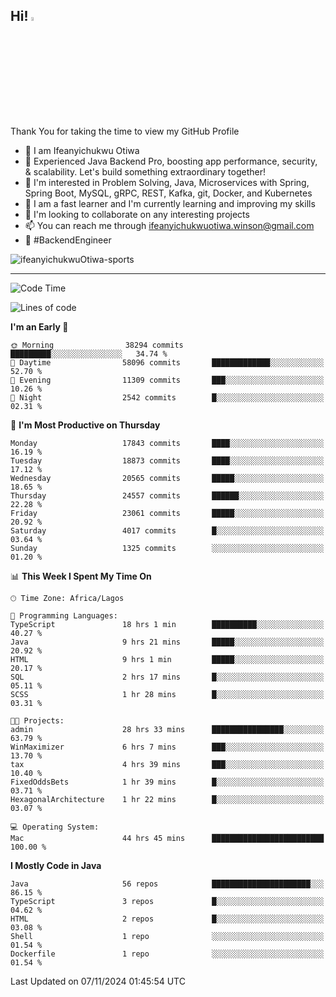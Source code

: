 <!-- BLOG-POST-LIST:START --><!-- BLOG-POST-LIST:END -->

## Hi! <img src="https://media.giphy.com/media/hvRJCLFzcasrR4ia7z/giphy.gif" width="4%"> 

Thank You for taking the time to view my GitHub Profile

- 👋 I am Ifeanyichukwu Otiwa
- 🚀 Experienced Java Backend Pro, boosting app performance, security, & scalability. Let's build something extraordinary together!
- 👀 I'm interested in Problem Solving, Java, Microservices with Spring, Spring Boot, MySQL, gRPC, REST, Kafka, git, Docker, and Kubernetes
- 🌱 I am a fast learner and I'm currently learning and improving my skills
- 💞️ I'm looking to collaborate on any interesting projects
- 📫 You can reach me through ifeanyichukwuotiwa.winson@gmail.com
- 🚀 #BackendEngineer

<p align="left" marginTop="10px"> <img src="https://komarev.com/ghpvc/?username=ifeanyichukwuOtiwa-sports&label=Profile%20views&color=0e75b6&style=for-the-badge" alt="ifeanyichukwuOtiwa-sports" /> </p>

***

<!--START_SECTION:waka-->
![Code Time](http://img.shields.io/badge/Code%20Time-3%2C095%20hrs%2046%20mins-blue)

![Lines of code](https://img.shields.io/badge/From%20Hello%20World%20I%27ve%20Written-27.4%20million%20lines%20of%20code-blue)

**I'm an Early 🐤** 

```text
🌞 Morning                38294 commits       █████████░░░░░░░░░░░░░░░░   34.74 % 
🌆 Daytime                58096 commits       █████████████░░░░░░░░░░░░   52.70 % 
🌃 Evening                11309 commits       ███░░░░░░░░░░░░░░░░░░░░░░   10.26 % 
🌙 Night                  2542 commits        █░░░░░░░░░░░░░░░░░░░░░░░░   02.31 % 
```
📅 **I'm Most Productive on Thursday** 

```text
Monday                   17843 commits       ████░░░░░░░░░░░░░░░░░░░░░   16.19 % 
Tuesday                  18873 commits       ████░░░░░░░░░░░░░░░░░░░░░   17.12 % 
Wednesday                20565 commits       █████░░░░░░░░░░░░░░░░░░░░   18.65 % 
Thursday                 24557 commits       ██████░░░░░░░░░░░░░░░░░░░   22.28 % 
Friday                   23061 commits       █████░░░░░░░░░░░░░░░░░░░░   20.92 % 
Saturday                 4017 commits        █░░░░░░░░░░░░░░░░░░░░░░░░   03.64 % 
Sunday                   1325 commits        ░░░░░░░░░░░░░░░░░░░░░░░░░   01.20 % 
```


📊 **This Week I Spent My Time On** 

```text
🕑︎ Time Zone: Africa/Lagos

💬 Programming Languages: 
TypeScript               18 hrs 1 min        ██████████░░░░░░░░░░░░░░░   40.27 % 
Java                     9 hrs 21 mins       █████░░░░░░░░░░░░░░░░░░░░   20.92 % 
HTML                     9 hrs 1 min         █████░░░░░░░░░░░░░░░░░░░░   20.17 % 
SQL                      2 hrs 17 mins       █░░░░░░░░░░░░░░░░░░░░░░░░   05.11 % 
SCSS                     1 hr 28 mins        █░░░░░░░░░░░░░░░░░░░░░░░░   03.31 % 

🐱‍💻 Projects: 
admin                    28 hrs 33 mins      ████████████████░░░░░░░░░   63.79 % 
WinMaximizer             6 hrs 7 mins        ███░░░░░░░░░░░░░░░░░░░░░░   13.70 % 
tax                      4 hrs 39 mins       ███░░░░░░░░░░░░░░░░░░░░░░   10.40 % 
FixedOddsBets            1 hr 39 mins        █░░░░░░░░░░░░░░░░░░░░░░░░   03.71 % 
HexagonalArchitecture    1 hr 22 mins        █░░░░░░░░░░░░░░░░░░░░░░░░   03.07 % 

💻 Operating System: 
Mac                      44 hrs 45 mins      █████████████████████████   100.00 % 
```

**I Mostly Code in Java** 

```text
Java                     56 repos            ██████████████████████░░░   86.15 % 
TypeScript               3 repos             █░░░░░░░░░░░░░░░░░░░░░░░░   04.62 % 
HTML                     2 repos             █░░░░░░░░░░░░░░░░░░░░░░░░   03.08 % 
Shell                    1 repo              ░░░░░░░░░░░░░░░░░░░░░░░░░   01.54 % 
Dockerfile               1 repo              ░░░░░░░░░░░░░░░░░░░░░░░░░   01.54 % 
```




 Last Updated on 07/11/2024 01:45:54 UTC
<!--END_SECTION:waka-->

<!--
<p align="center">
![trophy](https://github-profile-trophy.vercel.app/?username=ifeanyichukwuOtiwa-sports&theme=onedark) (https://github.com/ryo-ma/github-profile-trophy)
</p>
-->

<!---
ifeanyi-otiwa/ifeanyi-otiwa is a ✨ special ✨ repository because its `README.md` (this file) appears on your GitHub profile.
You can click the Preview link to take a look at your changes.
--->
